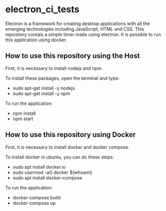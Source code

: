 # electron_ci_tests

Electron is a framework for creating desktop applications with all the emerging technologies including JavaScript, HTML and CSS. This repository contais a simple timer made using electron. It is possible to run this application using docker.

## How to use this repository using the Host
First, it is necessary to install nodejs and npm.

To install these packages, open the terminal and type:
* sudo apt-get install -y nodejs
* sudo apt-get install -y npm

To run the application:

* npm install
* npm start

## How to use this repository using Docker

First, it is necessary to install docker and docker compose.

To install docker in ubuntu, you can do these steps:

* sudo apt install docker.io
* sudo usermod -aG docker $(whoami)
* sudo apt install docker-compose

To run the application:
* docker-compose build
* docker-compose up

